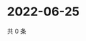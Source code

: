 # 2022-06-25

共 0 条

<!-- BEGIN WEIBO -->
<!-- 最后更新时间 Sat Jun 25 2022 03:00:41 GMT+0800 (China Standard Time) -->

<!-- END WEIBO -->
